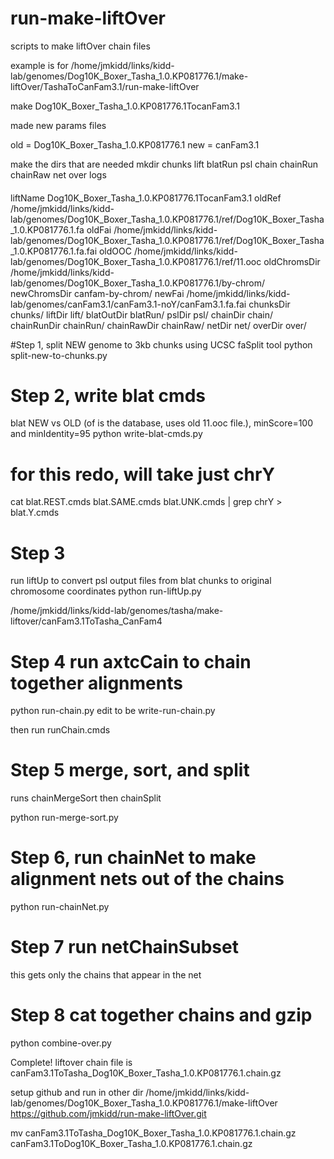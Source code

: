 # run-make-liftOver
scripts to make liftOver chain files


example is for
/home/jmkidd/links/kidd-lab/genomes/Dog10K_Boxer_Tasha_1.0.KP081776.1/make-liftOver/TashaToCanFam3.1/run-make-liftOver

make Dog10K_Boxer_Tasha_1.0.KP081776.1TocanFam3.1


made new params files

old = Dog10K_Boxer_Tasha_1.0.KP081776.1
new = canFam3.1

make the dirs that are needed
mkdir chunks lift blatRun psl chain chainRun chainRaw net over logs

####
liftName Dog10K_Boxer_Tasha_1.0.KP081776.1TocanFam3.1
oldRef /home/jmkidd/links/kidd-lab/genomes/Dog10K_Boxer_Tasha_1.0.KP081776.1/ref/Dog10K_Boxer_Tasha_1.0.KP081776.1.fa
oldFai /home/jmkidd/links/kidd-lab/genomes/Dog10K_Boxer_Tasha_1.0.KP081776.1/ref/Dog10K_Boxer_Tasha_1.0.KP081776.1.fa.fai
oldOOC /home/jmkidd/links/kidd-lab/genomes/Dog10K_Boxer_Tasha_1.0.KP081776.1/ref/11.ooc
oldChromsDir /home/jmkidd/links/kidd-lab/genomes/Dog10K_Boxer_Tasha_1.0.KP081776.1/by-chrom/
newChromsDir canfam-by-chrom/
newFai /home/jmkidd/links/kidd-lab/genomes/canFam3.1/canFam3.1-noY/canFam3.1.fa.fai
chunksDir chunks/
liftDir lift/
blatOutDir blatRun/
pslDir psl/
chainDir chain/
chainRunDir chainRun/
chainRawDir chainRaw/
netDir net/
overDir over/

#Step 1, split NEW genome to 3kb chunks using UCSC faSplit tool
python split-new-to-chunks.py

# Step 2, write blat cmds
blat NEW vs OLD (of is the database, uses old 11.ooc file.), minScore=100 and minIdentity=95
python write-blat-cmds.py

# for this redo, will take just chrY
cat blat.REST.cmds blat.SAME.cmds blat.UNK.cmds | grep chrY > blat.Y.cmds


# Step 3
run liftUp to convert psl output files from blat chunks to original chromosome coordinates
python run-liftUp.py

/home/jmkidd/links/kidd-lab/genomes/tasha/make-liftover/canFam3.1ToTasha_CanFam4

# Step 4 run axtcCain to chain together alignments
python run-chain.py
edit to be write-run-chain.py

then run runChain.cmds

# Step 5 merge, sort, and split
runs chainMergeSort then chainSplit

python run-merge-sort.py

# Step 6, run chainNet to make alignment nets out of the chains

python run-chainNet.py

# Step 7 run netChainSubset
this gets only the chains that appear in the net

# Step 8 cat together chains and gzip
python combine-over.py

Complete!  liftover chain file is canFam3.1ToTasha_Dog10K_Boxer_Tasha_1.0.KP081776.1.chain.gz

setup github and run in other dir
/home/jmkidd/links/kidd-lab/genomes/Dog10K_Boxer_Tasha_1.0.KP081776.1/make-liftOver
https://github.com/jmkidd/run-make-liftOver.git

mv canFam3.1ToTasha_Dog10K_Boxer_Tasha_1.0.KP081776.1.chain.gz canFam3.1ToDog10K_Boxer_Tasha_1.0.KP081776.1.chain.gz


